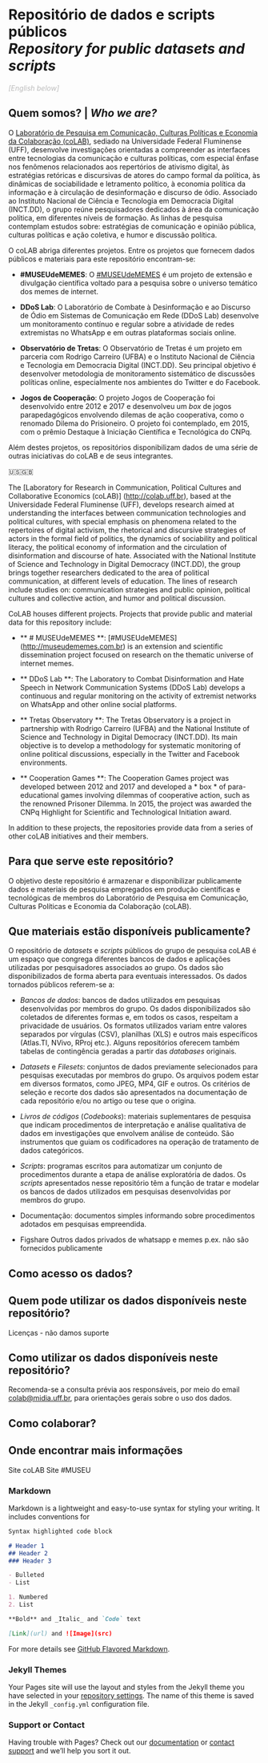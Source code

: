 # Repositório de dados e scripts públicos <br>*Repository for public datasets and scripts*

<span style="color:#BCBCBC">*[English below]*</span>

## Quem somos? | *Who we are?*

O [Laboratório de Pesquisa em Comunicação, Culturas Políticas e Economia da Colaboração (coLAB)](http://colab.uff.br), sediado na Universidade Federal Fluminense (UFF), desenvolve investigações orientadas a compreender as interfaces entre tecnologias da comunicação e culturas políticas, com especial ênfase nos fenômenos relacionados aos repertórios de ativismo digital, às estratégias retóricas e discursivas de atores do campo formal da política, às dinâmicas de sociabilidade e letramento político, à economia política da informação e à circulação de desinformação e discurso de ódio. Associado ao Instituto Nacional de Ciência e Tecnologia em Democracia Digital (INCT.DD), o grupo reúne pesquisadores dedicados à área da comunicação política, em diferentes níveis de formação. As linhas de pesquisa contemplam estudos sobre: estratégias de comunicação e opinião pública, culturas políticas e ação coletiva, e humor e discussão política.

O coLAB abriga diferentes projetos. Entre os projetos que fornecem dados públicos e materiais para este repositório encontram-se:

* **#MUSEUdeMEMES**: O [#MUSEUdeMEMES](http://museudememes.com.br) é um projeto de extensão e divulgação científica voltado para a pesquisa sobre o universo temático dos memes de internet. 

* **DDoS Lab**: O Laboratório de Combate à Desinformação e ao Discurso de Ódio em Sistemas de Comunicação em Rede (DDoS Lab) desenvolve um monitoramento contínuo e regular sobre a atividade de redes extremistas no WhatsApp e em outras plataformas sociais online.

* **Observatório de Tretas**: O Observatório de Tretas é um projeto em parceria com Rodrigo Carreiro (UFBA) e o Instituto Nacional de Ciência e Tecnologia em Democracia Digital (INCT.DD). Seu principal objetivo é desenvolver metodologia de monitoramento sistemático de discussões políticas online, especialmente nos ambientes do Twitter e do Facebook.

* **Jogos de Cooperação**: O projeto Jogos de Cooperação foi desenvolvido entre 2012 e 2017 e desenvolveu um *box* de jogos parapedagógicos envolvendo dilemas de ação cooperativa, como o renomado Dilema do Prisioneiro. O projeto foi contemplado, em 2015, com o prêmio Destaque à Iniciação Científica e Tecnológica do CNPq.

Além destes projetos, os repositórios disponibilizam dados de uma série de outras iniciativas do coLAB e de seus integrantes.

:us::uk:

The [Laboratory for Research in Communication, Political Cultures and Collaborative Economics (coLAB)] (http://colab.uff.br), based at the Universidade Federal Fluminense (UFF), develops research aimed at understanding the interfaces between communication technologies and political cultures, with special emphasis on phenomena related to the repertoires of digital activism, the rhetorical and discursive strategies of actors in the formal field of politics, the dynamics of sociability and political literacy, the political economy of information and the circulation of disinformation and discourse of hate. Associated with the National Institute of Science and Technology in Digital Democracy (INCT.DD), the group brings together researchers dedicated to the area of ​​political communication, at different levels of education. The lines of research include studies on: communication strategies and public opinion, political cultures and collective action, and humor and political discussion.

CoLAB houses different projects. Projects that provide public and material data for this repository include:

* ** # MUSEUdeMEMES **: [#MUSEUdeMEMES] (http://museudememes.com.br) is an extension and scientific dissemination project focused on research on the thematic universe of internet memes.

* ** DDoS Lab **: The Laboratory to Combat Disinformation and Hate Speech in Network Communication Systems (DDoS Lab) develops a continuous and regular monitoring on the activity of extremist networks on WhatsApp and other online social platforms.

* ** Tretas Observatory **: The Tretas Observatory is a project in partnership with Rodrigo Carreiro (UFBA) and the National Institute of Science and Technology in Digital Democracy (INCT.DD). Its main objective is to develop a methodology for systematic monitoring of online political discussions, especially in the Twitter and Facebook environments.

* ** Cooperation Games **: The Cooperation Games project was developed between 2012 and 2017 and developed a * box * of para-educational games involving dilemmas of cooperative action, such as the renowned Prisoner Dilemma. In 2015, the project was awarded the CNPq Highlight for Scientific and Technological Initiation award.

In addition to these projects, the repositories provide data from a series of other coLAB initiatives and their members.

## Para que serve este repositório?

O objetivo deste repositório é armazenar e disponibilizar publicamente dados e materiais de pesquisa empregados em produção científicas e tecnológicas de membros do Laboratório de Pesquisa em Comunicação, Culturas Políticas e Economia da Colaboração (coLAB).

## Que materiais estão disponíveis publicamente?

O repositório de *datasets* e *scripts* públicos do grupo de pesquisa coLAB é um espaço que congrega diferentes bancos de dados e aplicações utilizadas por pesquisadores associados ao grupo. Os dados são disponibilizados de forma aberta para eventuais interessados. Os dados tornados públicos referem-se a:

* *Bancos de dados*: bancos de dados utilizados em pesquisas desenvolvidas por membros do grupo. Os dados disponibilizados são coletados de diferentes formas e, em todos os casos, respeitam a privacidade de usuários. Os formatos utilizados variam entre valores separados por vírgulas (CSV), planilhas (XLS) e outros mais específicos (Atlas.TI, NVivo, RProj etc.). Alguns repositórios oferecem também tabelas de contingência geradas a partir das *databases* originais.

* *Datasets* e *Filesets*: conjuntos de dados previamente selecionados para pesquisas executadas por membros do grupo. Os arquivos podem estar em diversos formatos, como JPEG, MP4, GIF e outros. Os critérios de seleção e recorte dos dados são apresentados na documentação de cada repositório e/ou no artigo ou tese que o origina.

* *Livros de códigos* (*Codebooks*): materiais suplementares de pesquisa que indicam procedimentos de interpretação e análise qualitativa de dados em investigações que envolvem análise de conteúdo. São instrumentos que guiam os codificadores na operação de tratamento de dados categóricos.

* *Scripts*: programas escritos para automatizar um conjunto de procedimentos durante a etapa de análise exploratória de dados. Os *scripts* apresentados nesse repositório têm a função de tratar e modelar os bancos de dados utilizados em pesquisas desenvolvidas por membros do grupo.

* Documentação: documentos simples informando sobre procedimentos adotados em pesquisas empreendida.

+ Figshare
Outros dados privados de whatsapp e memes p.ex. não são fornecidos publicamente

## Como acesso os dados?


## Quem pode utilizar os dados disponíveis neste repositório?

Licenças - não damos suporte

## Como utilizar os dados disponíveis neste repositório?

Recomenda-se a consulta prévia aos responsáveis, por meio do email [colab@midia.uff.br](mailto:colab@midia.uff.br), para orientações gerais sobre o uso dos dados.

## Como colaborar?



## Onde encontrar mais informações

Site coLAB
Site #MUSEU

### Markdown

Markdown is a lightweight and easy-to-use syntax for styling your writing. It includes conventions for

```markdown
Syntax highlighted code block

# Header 1
## Header 2
### Header 3

- Bulleted
- List

1. Numbered
2. List

**Bold** and _Italic_ and `Code` text

[Link](url) and ![Image](src)
```

For more details see [GitHub Flavored Markdown](https://guides.github.com/features/mastering-markdown/).

### Jekyll Themes

Your Pages site will use the layout and styles from the Jekyll theme you have selected in your [repository settings](https://github.com/coLAB-UFF/colab.uff.github.io/settings). The name of this theme is saved in the Jekyll `_config.yml` configuration file.

### Support or Contact

Having trouble with Pages? Check out our [documentation](https://docs.github.com/categories/github-pages-basics/) or [contact support](https://github.com/contact) and we’ll help you sort it out.
